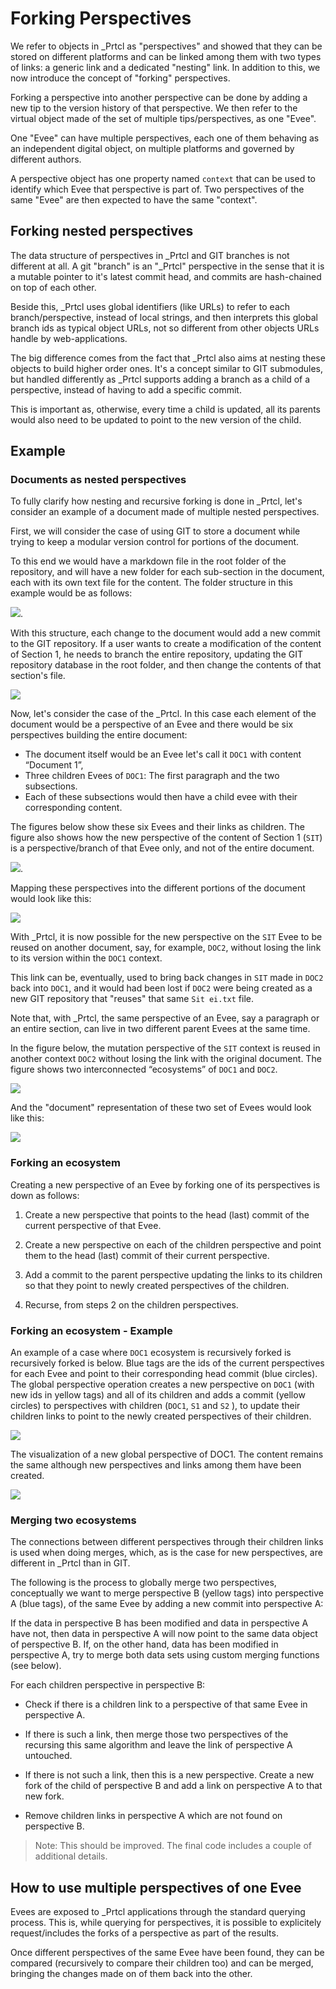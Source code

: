 # Forking Perspectives

We refer to objects in \_Prtcl as "perspectives" and showed that they can be stored on different platforms and can be linked among them with two types of links: a generic link and a dedicated "nesting" link. In addition to this, we now introduce the concept of "forking" perspectives.

Forking a perspective into another perspective can be done by adding a new tip to the version history of that perspective. We then refer to the virtual object made of the set of multiple tips/perspectives, as one "Evee".

One "Evee" can have multiple perspectives, each one of them behaving as an independent digital object, on multiple platforms and governed by different authors.

A perspective object has one property named `context` that can be used to identify which Evee that perspective is part of. Two perspectives of the same "Evee" are then expected to have the same "context".

## Forking nested perspectives

The data structure of perspectives in \_Prtcl and GIT branches is not different at all. A git "branch" is an "\_Prtcl" perspective in the sense that it is a mutable pointer to it's latest commit head, and commits are hash-chained on top of each other.

Beside this, \_Prtcl uses global identifiers (like URLs) to refer to each branch/perspective, instead of local strings, and then interprets this global branch ids as typical object URLs, not so different from other objects URLs handle by web-applications.

The big difference comes from the fact that \_Prtcl also aims at nesting these objects to build higher order ones. It's a concept similar to GIT submodules, but handled differently as \_Prtcl supports adding a branch as a child of a perspective, instead of having to add a specific commit.

This is important as, otherwise, every time a child is updated, all its parents would also need to be updated to point to the new version of the child.

## Example

### Documents as nested perspectives

To fully clarify how nesting and recursive forking is done in \_Prtcl, let's consider an example of a document made of multiple nested perspectives.

First, we will consider the case of using GIT to store a document while trying to keep a modular version control for portions of the document.

To this end we would have a markdown file in the root folder of the repository, and will have a new folder for each sub-section in the document, each with its own text file for the content. The folder structure in this example would be as follows:

![](https://docs.google.com/drawings/d/e/2PACX-1vQtSr7otCTevpGVkJguWg2IDo4CczRQmYEC_ZS6OdGbHh_KNPzPID5B-vueENqI8meeWmrODBTlQwor/pub?w=250).

With this structure, each change to the document would add a new commit to the GIT repository. If a user wants to create a modification of the content of Section 1, he needs to branch the entire repository, updating the GIT repository database in the root folder, and then change the contents of that section's file.

![](https://docs.google.com/drawings/d/e/2PACX-1vS-BgtufemXRCTg1MynAH21eW7CikTG6XsIVB8IM88kLDeU-EkFoSiU4npBd7M56BxpVx0RM5U6il1P/pub?w=800)

Now, let's consider the case of the \_Prtcl. In this case each element of the document would be a perspective of an Evee and there would be six perspectives building the entire document:

- The document itself would be an Evee let's call it `DOC1` with content “Document 1”,
- Three children Evees of `DOC1`: The first paragraph and the two subsections.
- Each of these subsections would then have a child evee with their corresponding content.

The figures below show these six Evees and their links as children. The figure also shows how the new perspective of the content of Section 1 (`SIT`) is a perspective/branch of that Evee only, and not of the entire document.

![](https://docs.google.com/drawings/d/e/2PACX-1vTytsM_uOnHrOPpSUMQ9VjuItYGCrWX3p17J8OAFc0i51Bq1ZdfCZSdhIsgS7sKuQ-P1Wi_WYmRLvq8/pub?w=800).

Mapping these perspectives into the different portions of the document would look like this:

![](https://docs.google.com/drawings/d/e/2PACX-1vQKV_90TD_nKZIPFrxUHKDUMB5j1qvaFBEBDw8vay37IN2HQx3rTeBh3HRGI1Oz06pfr_Yti-I6pqst/pub?w=800)

With \_Prtcl, it is now possible for the new perspective on the `SIT` Evee to be reused on another document, say, for example, `DOC2`, without losing the link to its version within the `DOC1` context.

This link can be, eventually, used to bring back changes in `SIT` made in `DOC2` back into `DOC1`, and it would had been lost if `DOC2` were being created as a new GIT repository that "reuses" that same `Sit ei.txt` file.

Note that, with \_Prtcl, the same perspective of an Evee, say a paragraph or an entire section, can live in two different parent Evees at the same time.

In the figure below, the mutation perspective of the `SIT` context is reused in another context `DOC2` without losing the link with the original document. The figure shows two interconnected “ecosystems” of `DOC1` and `DOC2`.

![](https://docs.google.com/drawings/d/e/2PACX-1vRW7JfqrlS4a2_6jsoArQHjoV4euRXbIkpVzjtDzGJnbGx_4AiNkDK62ZebZqKNbdLVNMVPjN3JnpHr/pub?w=800)

And the "document" representation of these two set of Evees would look like this:

![](https://docs.google.com/drawings/d/e/2PACX-1vTLs2fJ8ozbP4VPKa-SlCScOfzvHXyX7Hm1ayU7Eo0C_ZcUbGBIwgoUNd--Am9RZt3Lghtp8SzHSk9s/pub?w=800)

### Forking an ecosystem

Creating a new perspective of an Evee by forking one of its perspectives is down as follows:

1. Create a new perspective that points to the head (last) commit of the current perspective of that Evee.

2. Create a new perspective on each of the children perspective and point them to the head (last) commit of their current perspective.

3. Add a commit to the parent perspective updating the links to its children so that they point to newly created perspectives of the children.

4. Recurse, from steps 2 on the children perspectives.

### Forking an ecosystem - Example

An example of a case where `DOC1` ecosystem is recursively forked is recursively forked is below. Blue tags are the ids of the current perspectives for each Evee and point to their corresponding head commit (blue circles). The global perspective operation creates a new perspective on `DOC1` (with new ids in yellow tags) and all of its children and adds a commit (yellow circles) to perspectives with children (`DOC1`, `S1` and `S2` ), to update their children links to point to the newly created perspectives of their children.

![](https://docs.google.com/drawings/d/e/2PACX-1vRP-Sjd09ucb_zFrkjPYMyWbFVaOBQHmHSHhQ7mTtQBobbenb5QPl23ZptTjatVeg9vv6BciIxt-JNK/pub?w=800)

The visualization of a new global perspective of DOC1. The content remains the same although new perspectives and links among them have been created.

![](https://docs.google.com/drawings/d/e/2PACX-1vRj5HqrUcysPXTVKHJBxhomOCf_m8X45AVjy3knfToFRd7uO2H4eDnt2xSQdD8zmsjY6vCNQJxOI-Fr/pub?w=800)

### Merging two ecosystems

The connections between different perspectives through their children links is used when doing merges, which, as is the case for new perspectives, are different in \_Prtcl than in GIT.

The following is the process to globally merge two perspectives, conceptually we want to merge perspective B (yellow tags) into perspective A (blue tags), of the same Evee by adding a new commit into perspective A:

If the data in perspective B has been modified and data in perspective A have not, then data in perspective A will now point to the same data object of perspective B. If, on the other hand, data has been modified in perspective A, try to merge both data sets using custom merging functions (see below).

For each children perspective in perspective B:

- Check if there is a children link to a perspective of that same Evee in perspective A.

- If there is such a link, then merge those two perspectives of the recursing this same algorithm and leave the link of perspective A untouched.

- If there is not such a link, then this is a new perspective. Create a new fork of the child of perspective B and add a link on perspective A to that new fork.

- Remove children links in perspective A which are not found on perspective B.

> Note: This should be improved. The final code includes a couple of additional details.

## How to use multiple perspectives of one Evee

Evees are exposed to \_Prtcl applications through the standard querying process. This is, while querying for perspectives, it is possible to explicitely request/includes the forks of a perspective as part of the results.

Once different perspectives of the same Evee have been found, they can be compared (recursively to compare their children too) and can be merged, bringing the changes made on of them back into the other.
